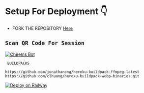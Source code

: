 # Setup For Deployment 👇

- FORK THE REPOSITORY [Here](https://github.com/malikabhishek1/KING-ALPHA/fork)

## `Scan QR Code For Session`
[![Cheems Bot](https://repl.it/badge/github/quiec/whatsasena)](https://replit.com/@nimaofficial/KING-ALPHA-QR)

 ` BUILDPACKS`

```
https://github.com/jonathanong/heroku-buildpack-ffmpeg-latest
https://github.com/clhuang/heroku-buildpack-webp-binaries.git
```

[![Deploy on Railway](https://railway.app/button.svg)](https://railway.app/new/template?template=https://github.com/malikabhishek1/KING-ALPHA)
